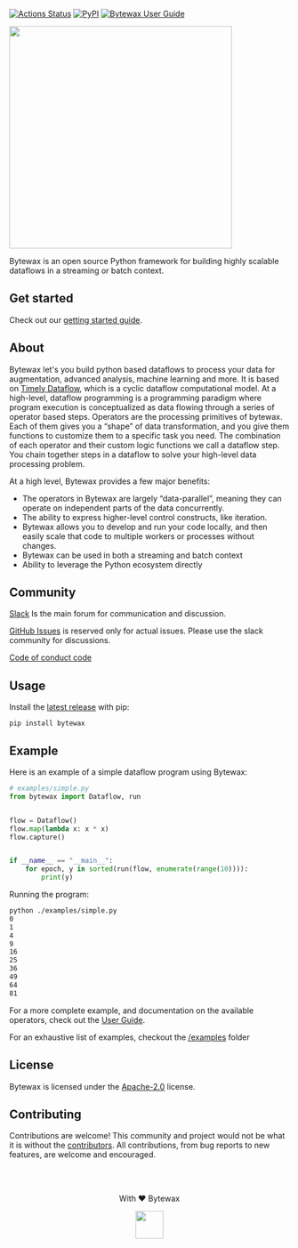[![Actions Status](https://github.com/bytewax/bytewax/workflows/CI/badge.svg)](https://github.com/bytewax/bytewax/actions)
[![PyPI](https://img.shields.io/pypi/v/bytewax.svg?style=flat-square)](https://pypi.org/project/bytewax/)
[![Bytewax User Guide](https://img.shields.io/badge/user-guide-brightgreen?style=flat-square)](https://docs.bytewax.io/)


<img src="https://user-images.githubusercontent.com/6073079/157465283-c106c4e5-301a-4e7a-a26e-586229356fdd.svg" width="400" />

Bytewax is an open source Python framework for building highly scalable dataflows in a streaming or batch context.

## Get started

Check out our [getting started guide](https://docs.bytewax.io/getting-started/overview/).

## About

Bytewax let's you build python based dataflows to process your data for augmentation, advanced analysis, machine learning and more. It is based on [Timely Dataflow](https://timelydataflow.github.io/timely-dataflow/), which is a cyclic dataflow computational model. At a high-level, dataflow programming is a programming paradigm where program execution is conceptualized as data flowing through a series of operator based steps. Operators are the processing primitives of bytewax. Each of them gives you a “shape” of data transformation, and you give them functions to customize them to a specific task you need. The combination of each operator and their custom logic functions we call a dataflow step. You chain together steps in a dataflow to solve your high-level data processing problem.

At a high level, Bytewax provides a few major benefits:

* The operators in Bytewax are largely “data-parallel”, meaning they can operate on independent parts of the data concurrently.
* The ability to express higher-level control constructs, like iteration.
* Bytewax allows you to develop and run your code locally, and then easily scale that code to multiple workers or processes without changes.
* Bytewax can be used in both a streaming and batch context
* Ability to leverage the Python ecosystem directly

## Community

[Slack](https://join.slack.com/t/bytewaxcommunity/shared_invite/zt-vkos2f6r-_SeT9pF2~n9ArOaeI3ND2w) Is the main forum for communication and discussion.

[GitHub Issues](https://github.com/bytewax/bytewax/issues) is reserved only for actual issues. Please use the slack community for discussions.

[Code of conduct code](https://github.com/bytewax/bytewax/blob/main/CODE_OF_CONDUCT.md)

## Usage

Install the [latest release](https://github.com/bytewax/bytewax/releases/latest) with pip:

```shell
pip install bytewax
```

## Example

Here is an example of a simple dataflow program using Bytewax:

``` python
# examples/simple.py
from bytewax import Dataflow, run


flow = Dataflow()
flow.map(lambda x: x * x)
flow.capture()


if __name__ == "__main__":
    for epoch, y in sorted(run(flow, enumerate(range(10)))):
        print(y)
```

Running the program:

``` bash
python ./examples/simple.py
0
1
4
9
16
25
36
49
64
81
```

For a more complete example, and documentation on the available operators, check out the [User Guide](https://docs.bytewax.io/).

For an exhaustive list of examples, checkout the [/examples](/examples) folder

## License

Bytewax is licensed under the [Apache-2.0](https://opensource.org/licenses/APACHE-2.0) license.

## Contributing

Contributions are welcome! This community and project would not be what it is without the [contributors](https://github.com/bytewax/bytewax/graphs/contributors). All contributions, from bug reports to new features, are welcome and encouraged.

</br>
</br>

<p align="center"> With ❤️ Bytewax</p> 
<p align="center"><img src="https://user-images.githubusercontent.com/6073079/157471730-af5c0b29-173c-49d3-94d1-d15d68381f1f.jpg" width="50" /> </p>

